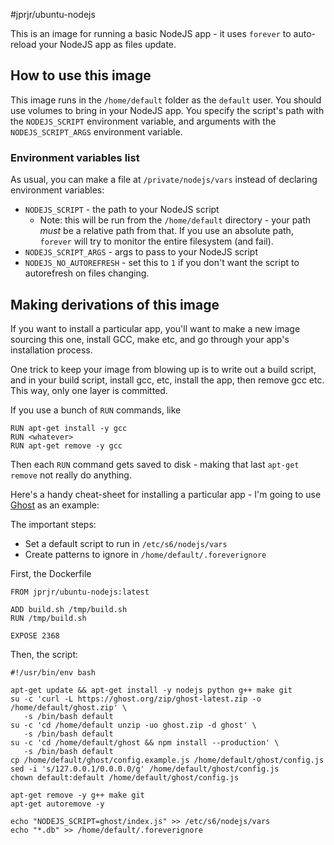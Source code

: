 #jprjr/ubuntu-nodejs

This is an image for running a basic NodeJS app - it uses `forever` to
auto-reload your NodeJS app as files update.

## How to use this image

This image runs in the `/home/default` folder as the `default` user. You should
use volumes to bring in your NodeJS app. You specify the script's path with
the `NODEJS_SCRIPT` environment variable, and arguments with the `NODEJS_SCRIPT_ARGS`
environment variable.

### Environment variables list

As usual, you can make a file at `/private/nodejs/vars` instead of declaring
environment variables:

* `NODEJS_SCRIPT` - the path to your NodeJS script
  * Note: this will be run from the `/home/default` directory - your
    path *must* be a relative path from that. If you use an absolute
    path, `forever` will try to monitor the entire filesystem (and fail).
* `NODEJS_SCRIPT_ARGS` - args to pass to your NodeJS script
* `NODEJS_NO_AUTOREFRESH` - set this to `1` if you don't want the script to autorefresh on files changing.

## Making derivations of this image

If you want to install a particular app, you'll want to make a new image sourcing
this one, install GCC, make etc, and go through your app's installation process.

One trick to keep your image from blowing up is to write out a build script,
and in your build script, install gcc, etc, install the app, then remove gcc
etc. This way, only one layer is committed.

If you use a bunch of `RUN` commands, like

```
RUN apt-get install -y gcc
RUN <whatever>
RUN apt-get remove -y gcc
```

Then each `RUN` command gets saved to disk - making that last `apt-get remove`
not really do anything.

Here's a handy cheat-sheet for installing a particular app - I'm going to use
[Ghost](https://github.com/tryghost/Ghost) as an example:

The important steps:

* Set a default script to run in `/etc/s6/nodejs/vars`
* Create patterns to ignore in `/home/default/.foreverignore`

First, the Dockerfile

```
FROM jprjr/ubuntu-nodejs:latest

ADD build.sh /tmp/build.sh
RUN /tmp/build.sh

EXPOSE 2368
```

Then, the script:

```
#!/usr/bin/env bash

apt-get update && apt-get install -y nodejs python g++ make git
su -c 'curl -L https://ghost.org/zip/ghost-latest.zip -o /home/default/ghost.zip' \
   -s /bin/bash default
su -c 'cd /home/default unzip -uo ghost.zip -d ghost' \
   -s /bin/bash default
su -c 'cd /home/default/ghost && npm install --production' \
   -s /bin/bash default
cp /home/default/ghost/config.example.js /home/default/ghost/config.js
sed -i 's/127.0.0.1/0.0.0.0/g' /home/default/ghost/config.js
chown default:default /home/default/ghost/config.js

apt-get remove -y g++ make git
apt-get autoremove -y

echo "NODEJS_SCRIPT=ghost/index.js" >> /etc/s6/nodejs/vars
echo "*.db" >> /home/default/.foreverignore
```

